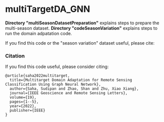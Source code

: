 # multiTargetDA_GNN

**Directory "multiSeasonDatasetPreparation"** explains steps to prepare the multi-season dataset.
**Directory "codeSeasonVariation"** explains steps to run the domain adpatation code.

If you find this code or the "season variation" dataset useful, please cite:
### Citation
If you find this code useful, please consider citing:
```[bibtex]
@article{saha2022multitarget,
  title={Multitarget Domain Adaptation for Remote Sensing Classification Using Graph Neural Network},
  author={Saha, Sudipan and Zhao, Shan and Zhu, Xiao Xiang},
  journal={IEEE Geoscience and Remote Sensing Letters},
  volume={19},
  pages={1--5},
  year={2022},
  publisher={IEEE}
}
```
